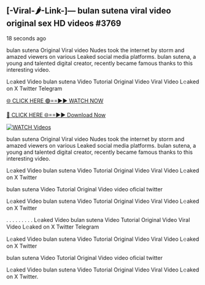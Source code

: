 ## [-Viral-🌶-Link-]— bulan sutena viral video original sex HD videos #3769

18 seconds ago

bulan sutena Original Viral video Nudes took the internet by storm and amazed viewers on various Leaked social media platforms. bulan sutena, a young and talented digital creator, recently became famous thanks to this interesting video.

L𝚎aked Video bulan sutena Video Tutorial Original Video Viral Video L𝚎aked on X Twitter Telegram

[🌐 CLICK HERE 🟢==►► WATCH NOW](https://valovideo.net/valo-video/?bom)

[🔴 CLICK HERE 🌐==►► Download Now](https://valovideo.net/valo-video/?bom)

[![WATCH Videos](https://i.imgur.com/dJHk4Zq.gif)](https://valovideo.net/valo-video/?bom)

bulan sutena Original Viral video Nudes took the internet by storm and amazed viewers on various Leaked social media platforms. bulan sutena, a young and talented digital creator, recently became famous thanks to this interesting video.

L𝚎aked Video bulan sutena Video Tutorial Original Video Viral Video L𝚎aked on X Twitter

bulan sutena Video Tutorial Original Video video oficial twitter

L𝚎aked Video bulan sutena Video Tutorial Original Video Viral Video L𝚎aked on X Twitter

. . . . . . . . . L𝚎aked Video bulan sutena Video Tutorial Original Video Viral Video L𝚎aked on X Twitter Telegram

L𝚎aked Video bulan sutena Video Tutorial Original Video Viral Video L𝚎aked on X Twitter

bulan sutena Video Tutorial Original Video video oficial twitter

L𝚎aked Video bulan sutena Video Tutorial Original Video Viral Video L𝚎aked on X Twitter.